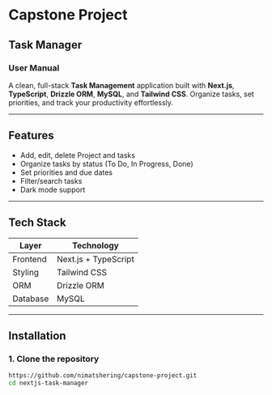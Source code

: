 # Capstone Project

## Task Manager

### User Manual

A clean, full-stack **Task Management** application built with **Next.js**, **TypeScript**, **Drizzle ORM**, **MySQL**, and **Tailwind CSS**. Organize tasks, set priorities, and track your productivity effortlessly.

---

## Features

- Add, edit, delete Project and tasks
- Organize tasks by status (To Do, In Progress, Done)
- Set priorities and due dates
- Filter/search tasks
- Dark mode support

---

## Tech Stack

| Layer    | Technology           |
| -------- | -------------------- |
| Frontend | Next.js + TypeScript |
| Styling  | Tailwind CSS         |
| ORM      | Drizzle ORM          |
| Database | MySQL                |

---

## Installation

### 1. Clone the repository

```bash
https://github.com/nimatshering/capstone-project.git
cd nextjs-task-manager
```
